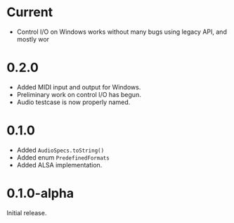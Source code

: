 # Current

* Control I/O on Windows works without many bugs using legacy API, and mostly wor

# 0.2.0

* Added MIDI input and output for Windows.
* Preliminary work on control I/O has begun.
* Audio testcase is now properly named.

# 0.1.0

* Added `AudioSpecs.toString()`
* Added enum `PredefinedFormats`
* Added ALSA implementation.

# 0.1.0-alpha

Initial release.
